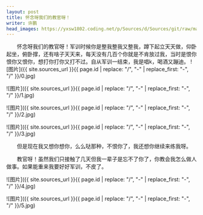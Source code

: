 ```yaml
---
layout: post
title: 怀念呀我们的教官呀！
writer: 许鹏
head_images: https://yxsw1802.coding.net/p/Sources/d/Sources/git/raw/master/2018-10-24-huai-nina-a-xp/0.jpg
---
```

&emsp;&emsp;怀念呀我们的教官呀！军训时候你是整我整我又整我，蹲下起立天天做，仰卧起坐，俯卧撑，还有啥子天天来，每天没有几百个你就是不肯放过我，当时是恨你恨你又恨你，想打你打你又打不过。自从军训一结束，我是唱k，喝酒又蹦迪。
![图片]({{ site.sources_url }}{{ page.id | replace: "/", "-" | replace_first: "-", "/" }}/0.jpg)

![图片]({{ site.sources_url }}{{ page.id | replace: "/", "-" | replace_first: "-", "/" }}/1.jpg)

![图片]({{ site.sources_url }}{{ page.id | replace: "/", "-" | replace_first: "-", "/" }}/2.jpg)

![图片]({{ site.sources_url }}{{ page.id | replace: "/", "-" | replace_first: "-", "/" }}/3.jpg)

&emsp;&emsp;但是现在我又想你想你，么么哒那种，不恨你了，我还想你继续来练我呀。

&emsp;&emsp;教官呀！虽然我们只接触了几天但我一辈子是忘不了你了，你教会我怎么做人做事。如果能重来我要好好军训，不皮了。
    
![图片]({{ site.sources_url }}{{ page.id | replace: "/", "-" | replace_first: "-", "/" }}/4.jpg)

![图片]({{ site.sources_url }}{{ page.id | replace: "/", "-" | replace_first: "-", "/" }}/5.jpg)